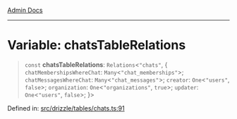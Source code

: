 [Admin Docs](/)

***

# Variable: chatsTableRelations

> `const` **chatsTableRelations**: `Relations`\<`"chats"`, \{ `chatMembershipsWhereChat`: `Many`\<`"chat_memberships"`\>; `chatMessagesWhereChat`: `Many`\<`"chat_messages"`\>; `creator`: `One`\<`"users"`, `false`\>; `organization`: `One`\<`"organizations"`, `true`\>; `updater`: `One`\<`"users"`, `false`\>; \}\>

Defined in: [src/drizzle/tables/chats.ts:91](https://github.com/syedali237/talawa-api/blob/98bc58250f2ff99b91cd3ae158cc2ad171f7d560/src/drizzle/tables/chats.ts#L91)
